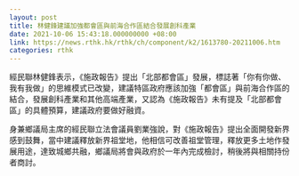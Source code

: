 ```yaml
---
layout: post
title: 林健鋒建議加強都會區與前海合作區結合發展創科產業
date: 2021-10-06 15:43:18.000000000 +08:00
link: https://news.rthk.hk/rthk/ch/component/k2/1613780-20211006.htm
categories: rthk
---
```


經民聯林健鋒表示，《施政報告》提出「北部都會區」發展，標誌著「你有你做、我有我做」的思維模式已改變，建議特區政府應該加強「都會區」與前海合作區的結合，發展創科產業和其他高端產業，又認為《施政報告》未有提及「北部都會區」的具體預算，建議政府要做好融資。

身兼鄉議局主席的經民聯立法會議員劉業強說，對《施政報告》提出全面開發新界感到鼓舞，當中建議釋放新界祖堂地，他相信可改善祖堂管理，釋放更多土地作發展用途，達致城鄉共融，鄉議局將會與政府於一年內完成檢討，稍後將與相關持份者商討。
